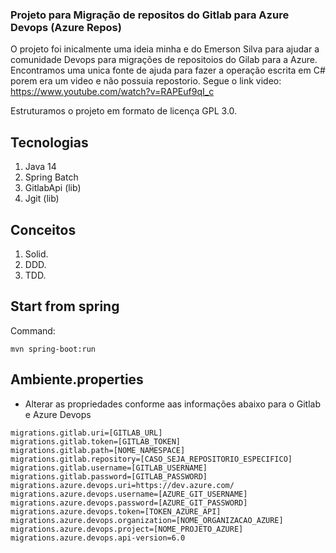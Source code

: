 
### Projeto para Migração de repositos do Gitlab para Azure Devops (Azure Repos)

O projeto foi inicalmente uma ideia minha e do Emerson Silva para ajudar a comunidade Devops para migrações de repositoios do Gilab para a Azure.
Encontramos uma unica fonte de ajuda para fazer a operação escrita em C# porem era um video e não possuia repostorio.
Segue o link video: https://www.youtube.com/watch?v=RAPEuf9qI_c

Estruturamos o projeto em formato de licença GPL 3.0.


## Tecnologias
1. Java 14
2. Spring Batch
3. GitlabApi (lib)
4. Jgit (lib)

## Conceitos
1. Solid.
2. DDD.
3. TDD.


## Start from spring

Command:
```
mvn spring-boot:run
```

## Ambiente.properties

- Alterar as propriedades conforme aas informações abaixo para o Gitlab e Azure Devops
```
migrations.gitlab.uri=[GITLAB_URL]
migrations.gitlab.token=[GITLAB_TOKEN]
migrations.gitlab.path=[NOME_NAMESPACE]
migrations.gitlab.repository=[CASO_SEJA_REPOSITORIO_ESPECIFICO]
migrations.gitlab.username=[GITLAB_USERNAME]
migrations.gitlab.password=[GITLAB_PASSWORD]
migrations.azure.devops.uri=https://dev.azure.com/
migrations.azure.devops.username=[AZURE_GIT_USERNAME]
migrations.azure.devops.password=[AZURE_GIT_PASSWORD]
migrations.azure.devops.token=[TOKEN_AZURE_API]
migrations.azure.devops.organization=[NOME_ORGANIZACAO_AZURE]
migrations.azure.devops.project=[NOME_PROJETO_AZURE]
migrations.azure.devops.api-version=6.0
```

